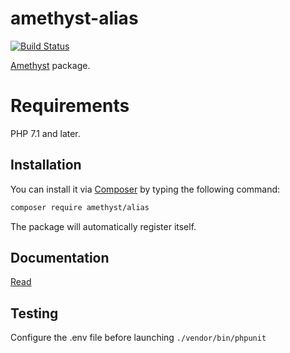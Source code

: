 # amethyst-alias

[![Build Status](https://travis-ci.org/amethyst-php/alias.svg?branch=master)](https://travis-ci.org/amethyst-php/alias)

[Amethyst](https://github.com/amethyst-php/amethyst) package.

# Requirements

PHP 7.1 and later.

## Installation

You can install it via [Composer](https://getcomposer.org/) by typing the following command:

```bash
composer require amethyst/alias
```

The package will automatically register itself.

## Documentation

[Read](docs/index.md)

## Testing

Configure the .env file before launching `./vendor/bin/phpunit`
